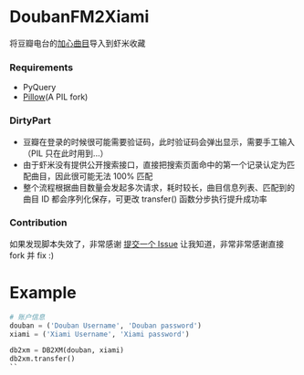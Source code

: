 DoubanFM2Xiami
==============

将豆瓣电台的[加心曲目](http://douban.fm/mine?type=liked)导入到虾米收藏

### Requirements
* PyQuery
* [Pillow](https://github.com/python-imaging/Pillow)(A PIL fork)

### DirtyPart
* 豆瓣在登录的时候很可能需要验证码，此时验证码会弹出显示，需要手工输入（PIL 只在此时用到...）
* 由于虾米没有提供公开搜索接口，直接把搜索页面命中的第一个记录认定为匹配曲目，因此很可能无法 100% 匹配
* 整个流程根据曲目数量会发起多次请求，耗时较长，曲目信息列表、匹配到的曲目 ID 都会序列化保存，可更改 transfer() 函数分步执行提升成功率

### Contribution
如果发现脚本失效了，非常感谢 [提交一个 Issue](https://github.com/Newt0n/DoubanFM2Xiami/issues/new) 让我知道，非常非常感谢直接 fork 并 fix :)

Example
===

```python
# 账户信息
douban = ('Douban Username', 'Douban password')
xiami = ('Xiami Username', 'Xiami password')

db2xm = DB2XM(douban, xiami)
db2xm.transfer()
``

